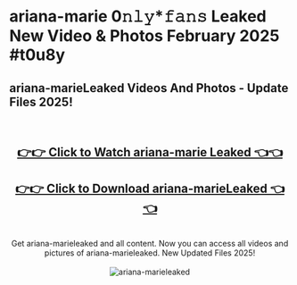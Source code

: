 # ariana-marie 0𝚗𝚕𝚢*𝚏𝚊𝚗𝚜 Leaked New Video & Photos February 2025 #t0u8y

<h2>ariana-marieLeaked Videos And Photos - Update Files 2025!</h2>
<br>
<div align="center">
<h2><a href="https://mediaupload.pro?title=ariana-marie&ref=11F" rel="nofollow">👉👉 Click to Watch ariana-marie Leaked 👈👈</a></h2>
<h2><a href="https://mediaupload.pro?title=ariana-marie&ref=11F" rel="nofollow">👉👉 Click to Download ariana-marieLeaked 👈👈</a></h2>
<br>
Get ariana-marieleaked and all content. Now you can access all videos and pictures of ariana-marieleaked. New Updated Files 2025!
<br>
<br>
<a href="https://mediaupload.pro?title=ariana-marie&ref=11F" rel="nofollow" data-target="animated-image.originalLink"><img src="https://i.ibb.co/Gkj2r4b/banner.png" alt="ariana-marieleaked" style="max-width: 100%; display: inline-block;" data-target="animated-image.originalImage"></a>
</div>
<br>

